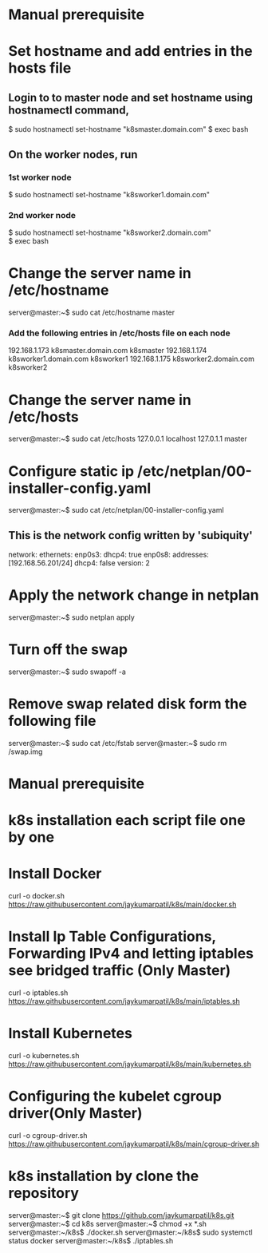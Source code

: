 # Manual prerequisite 

# Set hostname and add entries in the hosts file
## Login to to master node and set hostname using hostnamectl command,
$ sudo hostnamectl set-hostname "k8smaster.domain.com"
$ exec bash
## On the worker nodes, run
### 1st worker node
$ sudo hostnamectl set-hostname "k8sworker1.domain.com"

### 2nd worker node   
$ sudo hostnamectl set-hostname "k8sworker2.domain.com"   
$ exec bash

# Change the server name in /etc/hostname 
server@master:~$ sudo cat /etc/hostname 
master
### Add the following entries in /etc/hosts file on each node
192.168.1.173   k8smaster.domain.com k8smaster
192.168.1.174   k8sworker1.domain.com k8sworker1
192.168.1.175   k8sworker2.domain.com k8sworker2

# Change the server name in /etc/hosts
server@master:~$ sudo cat /etc/hosts
127.0.0.1 localhost
127.0.1.1 master

# Configure static ip /etc/netplan/00-installer-config.yaml
server@master:~$ sudo cat /etc/netplan/00-installer-config.yaml 
## This is the network config written by 'subiquity'
network:
  ethernets:
    enp0s3:
      dhcp4: true
    enp0s8:
      addresses: [192.168.56.201/24]
      dhcp4: false
  version: 2
# Apply the network change in netplan
server@master:~$ sudo netplan apply

# Turn off the swap
server@master:~$ sudo swapoff -a

# Remove swap related disk form the following file
server@master:~$ sudo cat /etc/fstab
server@master:~$ sudo rm /swap.img 

# Manual prerequisite 

# k8s installation each script file one by one

# Install Docker
curl -o docker.sh https://raw.githubusercontent.com/jaykumarpatil/k8s/main/docker.sh

# Install Ip Table Configurations, Forwarding IPv4 and letting iptables see bridged traffic (Only Master)
curl -o iptables.sh https://raw.githubusercontent.com/jaykumarpatil/k8s/main/iptables.sh

# Install Kubernetes
curl -o kubernetes.sh https://raw.githubusercontent.com/jaykumarpatil/k8s/main/kubernetes.sh

# Configuring the kubelet cgroup driver(Only Master)
curl -o cgroup-driver.sh https://raw.githubusercontent.com/jaykumarpatil/k8s/main/cgroup-driver.sh

# k8s installation by clone the repository
server@master:~$ git clone https://github.com/jaykumarpatil/k8s.git
server@master:~$ cd k8s
server@master:~$ chmod +x *.sh
server@master:~/k8s$ ./docker.sh 
server@master:~/k8s$ sudo systemctl status docker
server@master:~/k8s$ ./iptables.sh 

